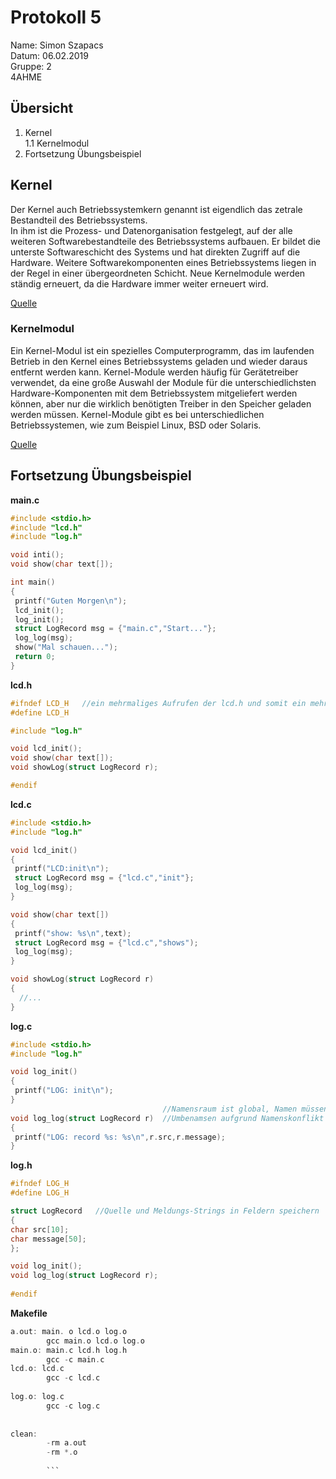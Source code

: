 # Protokoll 5  

Name: Simon Szapacs  
Datum: 06.02.2019  
Gruppe: 2  
4AHME  

## Übersicht  

1. Kernel  
  1.1 Kernelmodul  
2. Fortsetzung Übungsbeispiel  


## Kernel  

Der Kernel auch Betriebssystemkern genannt ist eigendlich das zetrale Bestandteil des Betriebssystems.  
In ihm ist die Prozess- und Datenorganisation festgelegt, auf der alle weiteren Softwarebestandteile des Betriebssystems aufbauen.
Er bildet die unterste Softwareschicht des Systems und hat direkten Zugriff auf die Hardware. Weitere Softwarekomponenten eines 
Betriebssystems liegen in der Regel in einer übergeordneten Schicht. Neue Kernelmodule werden ständig erneuert, da die Hardware immer weiter 
erneuert wird.  

[Quelle](https://de.wikipedia.org/wiki/Kernel_(Betriebssystem))


### Kernelmodul  

Ein Kernel-Modul ist ein spezielles Computerprogramm, das im laufenden Betrieb in den 
Kernel eines Betriebssystems geladen und wieder daraus entfernt werden kann.
Kernel-Module werden häufig für Gerätetreiber verwendet, da eine große Auswahl der Module für die unterschiedlichsten
Hardware-Komponenten mit dem Betriebssystem mitgeliefert werden können, aber nur die wirklich benötigten Treiber in den Speicher geladen werden müssen.
Kernel-Module gibt es bei unterschiedlichen Betriebssystemen, wie zum Beispiel Linux, BSD oder Solaris.  

[Quelle](https://de.wikipedia.org/wiki/Kernel-Modul)  


## Fortsetzung Übungsbeispiel  


**main.c**  
``` C
#include <stdio.h>
#include "lcd.h"
#include "log.h"

void inti();
void show(char text[]);

int main()
{
 printf("Guten Morgen\n");
 lcd_init();
 log_init();
 struct LogRecord msg = {"main.c","Start..."};
 log_log(msg);
 show("Mal schauen...");
 return 0;
}
```  

**lcd.h**  

``` C  
#ifndef LCD_H   //ein mehrmaliges Aufrufen der lcd.h und somit ein mehrmaliges Deklarieren wird verhindert
#define LCD_H

#include "log.h"

void lcd_init();
void show(char text[]);
void showLog(struct LogRecord r);

#endif  
```  

**lcd.c**  
```C  
#include <stdio.h>
#include "log.h"

void lcd_init()
{
 printf("LCD:init\n");
 struct LogRecord msg = {"lcd.c","init"};
 log_log(msg);
}

void show(char text[])
{
 printf("show: %s\n",text);
 struct LogRecord msg = {"lcd.c","shows");
 log_log(msg);
}

void showLog(struct LogRecord r)
{
  //...
}  

```  

**log.c**  
```C  
#include <stdio.h>
#include "log.h"

void log_init()
{
 printf("LOG: init\n");
}
                                  //Namensraum ist global, Namen müssen global einzigartig sein
void log_log(struct LogRecord r)  //Umbenamsen aufgrund Namenskonflikt mit sdt.-Bibliothek in log_log()
{
 printf("LOG: record %s: %s\n",r.src,r.message);
}  
```  

**log.h**  

```C  
#ifndef LOG_H
#define LOG_H

struct LogRecord   //Quelle und Meldungs-Strings in Feldern speichern
{
char src[10];
char message[50];
};

void log_init();
void log_log(struct LogRecord r); 
 
#endif  

```  
**Makefile**  

```C  
a.out: main. o lcd.o log.o
        gcc main.o lcd.o log.o
main.o: main.c lcd.h log.h
        gcc -c main.c     
lcd.o: lcd.c
        gcc -c lcd.c
        
log.o: log.c
        gcc -c log.c
         
 
clean:
        -rm a.out
        -rm *.o    
        
        ```
